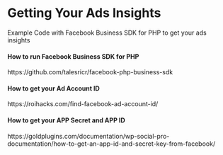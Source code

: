 # Getting Your Ads Insights

Example Code with Facebook Business SDK for PHP to get your ads insights

<h4>How to run Facebook Business SDK for PHP</h4>
https://github.com/talesricr/facebook-php-business-sdk

<h4>How to get your Ad Account ID</h4>
https://roihacks.com/find-facebook-ad-account-id/

<h4>How to get your APP Secret and APP ID</h4>
https://goldplugins.com/documentation/wp-social-pro-documentation/how-to-get-an-app-id-and-secret-key-from-facebook/


